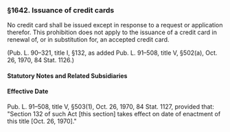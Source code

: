 ### §1642. Issuance of credit cards ###

No credit card shall be issued except in response to a request or application therefor. This prohibition does not apply to the issuance of a credit card in renewal of, or in substitution for, an accepted credit card.

(Pub. L. 90–321, title I, §132, as added Pub. L. 91–508, title V, §502(a), Oct. 26, 1970, 84 Stat. 1126.)

#### **Statutory Notes and Related Subsidiaries** ####

#### Effective Date ####

Pub. L. 91–508, title V, §503(1), Oct. 26, 1970, 84 Stat. 1127, provided that: "Section 132 of such Act [this section] takes effect on date of enactment of this title [Oct. 26, 1970]."